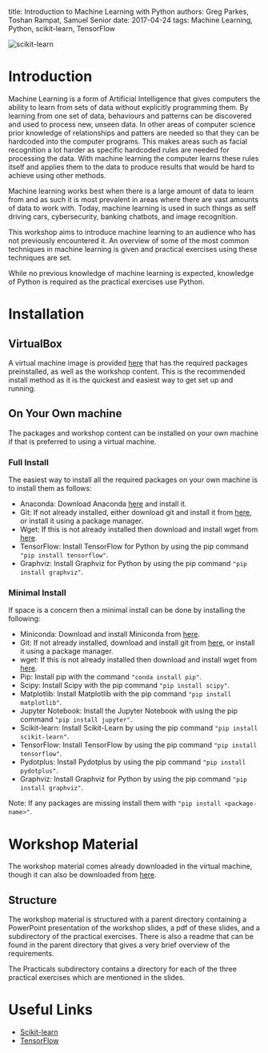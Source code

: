title: Introduction to Machine Learning with Python
authors: Greg Parkes, Toshan Rampat, Samuel Senior
date: 2017-04-24
tags: Machine Learning, Python, scikit-learn, TensorFlow

![scikit-learn]({filename}/MachineLearning_with_Python/scikit-learn.png )

# Introduction

Machine Learning is a form of Artificial Intelligence that gives computers the ability to learn from sets of data without explicitly programming them. By learning from one set of data, behaviours and patterns can be discovered and used to process new, unseen data. In other areas of computer science prior knowledge of relationships and patters are needed so that they can be hardcoded into the computer programs. This makes areas such as facial recognition a lot harder as specific hardcoded rules are needed for processing the data. With machine learning the computer learns these rules itself and applies them to the data to produce results that would be hard to achieve using other methods.

Machine learning works best when there is a large amount of data to learn from and as such it is most prevalent in areas where there are vast amounts of data to work with. Today, machine learning is used in such things as self driving cars, cybersecurity, banking chatbots, and image recognition.

This workshop aims to introduce machine learning to an audience who has not previously encountered it. An overview of some of the most common techniques in machine learning is given and practical exercises using these techniques are set.

While no previous knowledge of machine learning is expected, knowledge of Python is required as the practical exercises use Python.

# Installation

## VirtualBox
A virtual machine image is provided [here](http://www.southampton.ac.uk/~ngcmbits/virtualmachines/Lubuntu_MachineLearning.ova) that has the required packages preinstalled, as well as the workshop content. This is the recommended install method as it is the quickest and easiest way to get set up and running.

## On Your Own machine
The packages and workshop content can be installed on your own machine if that is preferred to using a virtual machine.

### Full Install
The easiest way to install all the required packages on your own machine is to install them as follows:

* Anaconda: Download Anaconda [here](https://www.continuum.io/downloads) and install it.
* Git: If not already installed, either download git and install it from [here](https://git-scm.com/), or install it using a package manager.
* Wget: If this is not already installed then download and install wget from [here](https://www.gnu.org/software/wget/).
* TensorFlow: Install TensorFlow for Python by using the pip command `"pip install tensorflow"`.
* Graphviz: Install Graphviz for Python by using the pip command `"pip install graphviz"`.

### Minimal Install
If space is a concern then a minimal install can be done by installing the following:

* Miniconda: Download and install Miniconda from [here](https://conda.io/miniconda.html).
* Git: If not already installed, download and install git from [here](https://git-scm.com/), or install it using a package manager.
* wget: If this is not already installed then download and install wget from [here](https://www.gnu.org/software/wget/).
* Pip: Install pip with the command `"conda install pip"`.
* Scipy: Install Scipy with the pip command `"pip install scipy"`.
* Matplotlib: Install Matplotlib with the pip command `"pip install matplotlib"`.
* Jupyter Notebook: Install the Jupyter Notebook with using the pip command `"pip install jupyter"`.
* Scikit-learn: Install Scikit-Learn by using the pip command `"pip install scikit-learn"`.
* TensorFlow: Install TensorFlow by using the pip command `"pip install tensorflow"`.
* Pydotplus: Install Pydotplus by using the pip command `"pip install pydotplus"`.
* Graphviz: Install Graphviz for Python by using the pip command `"pip install graphviz"`.

Note: If any packages are missing install them with `"pip install <package-name>"`.

# Workshop Material
The workshop material comes already downloaded in the virtual machine, though it can also be downloaded from [here](https://github.com/samuelsenior/ML_Intro).

## Structure
The workshop material is structured with a parent directory containing a PowerPoint presentation of the workshop slides, a pdf of these slides, and a subdirectory of the practical exercises. There is also a readme that can be found in the parent directory that gives a very brief overview of the requirements.

The Practicals subdirectory contains a directory for each of the three practical exercises which are mentioned in the slides.

# Useful Links
* [Scikit-learn](http://scikit-learn.org)
* [TensorFlow](https://www.tensorflow.org)
